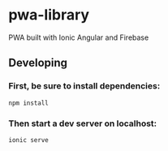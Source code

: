 # pwa-library
PWA built with Ionic Angular and Firebase


## Developing

### First, be sure to install dependencies:

```
npm install 
```

### Then start a dev server on localhost:

```
ionic serve 
```
